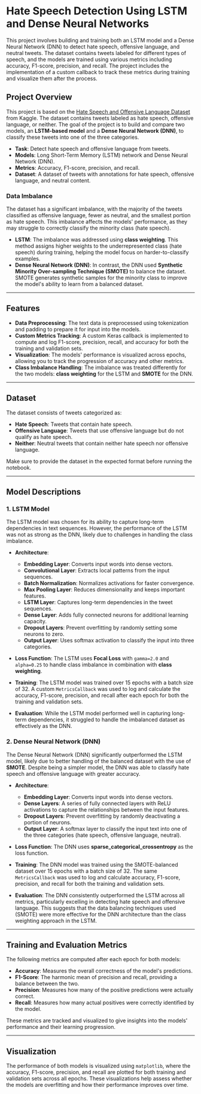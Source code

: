 # Hate Speech Detection Using LSTM and Dense Neural Networks

This project involves building and training both an LSTM model and a Dense Neural Network (DNN) to detect hate speech, offensive language, and neutral tweets. The dataset contains tweets labeled for different types of speech, and the models are trained using various metrics including accuracy, F1-score, precision, and recall. The project includes the implementation of a custom callback to track these metrics during training and visualize them after the process.

## Project Overview

This project is based on the [Hate Speech and Offensive Language Dataset](https://www.kaggle.com/datasets/mrmorj/hate-speech-and-offensive-language-dataset) from Kaggle. The dataset contains tweets labeled as hate speech, offensive language, or neither. The goal of the project is to build and compare two models, an **LSTM-based model** and a **Dense Neural Network (DNN)**, to classify these tweets into one of the three categories.

- **Task**: Detect hate speech and offensive language from tweets.
- **Models**: Long Short-Term Memory (LSTM) network and Dense Neural Network (DNN).
- **Metrics**: Accuracy, F1-score, precision, and recall.
- **Dataset**: A dataset of tweets with annotations for hate speech, offensive language, and neutral content.

### Data Imbalance

The dataset has a significant imbalance, with the majority of the tweets classified as offensive language, fewer as neutral, and the smallest portion as hate speech. This imbalance affects the models' performance, as they may struggle to correctly classify the minority class (hate speech).

- **LSTM**: The imbalance was addressed using **class weighting**. This method assigns higher weights to the underrepresented class (hate speech) during training, helping the model focus on harder-to-classify examples.
- **Dense Neural Network (DNN)**: In contrast, the DNN used **Synthetic Minority Over-sampling Technique (SMOTE)** to balance the dataset. SMOTE generates synthetic samples for the minority class to improve the model's ability to learn from a balanced dataset.

---

## Features

- **Data Preprocessing**: The text data is preprocessed using tokenization and padding to prepare it for input into the models.
- **Custom Metrics Tracking**: A custom Keras callback is implemented to compute and log F1-score, precision, recall, and accuracy for both the training and validation sets.
- **Visualization**: The models' performance is visualized across epochs, allowing you to track the progression of accuracy and other metrics.
- **Class Imbalance Handling**: The imbalance was treated differently for the two models: **class weighting** for the LSTM and **SMOTE** for the DNN.

---

## Dataset

The dataset consists of tweets categorized as:

- **Hate Speech**: Tweets that contain hate speech.
- **Offensive Language**: Tweets that use offensive language but do not qualify as hate speech.
- **Neither**: Neutral tweets that contain neither hate speech nor offensive language.

Make sure to provide the dataset in the expected format before running the notebook.

---

## Model Descriptions

### 1. LSTM Model

The LSTM model was chosen for its ability to capture long-term dependencies in text sequences. However, the performance of the LSTM was not as strong as the DNN, likely due to challenges in handling the class imbalance.

- **Architecture**: 
  - **Embedding Layer**: Converts input words into dense vectors.
  - **Convolutional Layer**: Extracts local patterns from the input sequences.
  - **Batch Normalization**: Normalizes activations for faster convergence.
  - **Max Pooling Layer**: Reduces dimensionality and keeps important features.
  - **LSTM Layer**: Captures long-term dependencies in the tweet sequences.
  - **Dense Layer**: Adds fully connected neurons for additional learning capacity.
  - **Dropout Layers**: Prevent overfitting by randomly setting some neurons to zero.
  - **Output Layer**: Uses softmax activation to classify the input into three categories.

- **Loss Function**: 
  The LSTM uses **Focal Loss** with `gamma=2.0` and `alpha=0.25` to handle class imbalance in combination with **class weighting**.

- **Training**: 
  The LSTM model was trained over 15 epochs with a batch size of 32. A custom `MetricsCallback` was used to log and calculate the accuracy, F1-score, precision, and recall after each epoch for both the training and validation sets.

- **Evaluation**: 
  While the LSTM model performed well in capturing long-term dependencies, it struggled to handle the imbalanced dataset as effectively as the DNN.

### 2. Dense Neural Network (DNN)

The Dense Neural Network (DNN) significantly outperformed the LSTM model, likely due to better handling of the balanced dataset with the use of **SMOTE**. Despite being a simpler model, the DNN was able to classify hate speech and offensive language with greater accuracy.

- **Architecture**: 
  - **Embedding Layer**: Converts input words into dense vectors.
  - **Dense Layers**: A series of fully connected layers with ReLU activations to capture the relationships between the input features.
  - **Dropout Layers**: Prevent overfitting by randomly deactivating a portion of neurons.
  - **Output Layer**: A softmax layer to classify the input text into one of the three categories (hate speech, offensive language, neutral).

- **Loss Function**: 
  The DNN uses **sparse_categorical_crossentropy** as the loss function.

- **Training**: 
  The DNN model was trained using the SMOTE-balanced dataset over 15 epochs with a batch size of 32. The same `MetricsCallback` was used to log and calculate accuracy, F1-score, precision, and recall for both the training and validation sets.

- **Evaluation**: 
  The DNN consistently outperformed the LSTM across all metrics, particularly excelling in detecting hate speech and offensive language. This suggests that the data balancing techniques used (SMOTE) were more effective for the DNN architecture than the class weighting approach in the LSTM.

---

## Training and Evaluation Metrics

The following metrics are computed after each epoch for both models:
- **Accuracy**: Measures the overall correctness of the model's predictions.
- **F1-Score**: The harmonic mean of precision and recall, providing a balance between the two.
- **Precision**: Measures how many of the positive predictions were actually correct.
- **Recall**: Measures how many actual positives were correctly identified by the model.

These metrics are tracked and visualized to give insights into the models' performance and their learning progression.

---

## Visualization

The performance of both models is visualized using `matplotlib`, where the accuracy, F1-score, precision, and recall are plotted for both training and validation sets across all epochs. These visualizations help assess whether the models are overfitting and how their performance improves over time.


